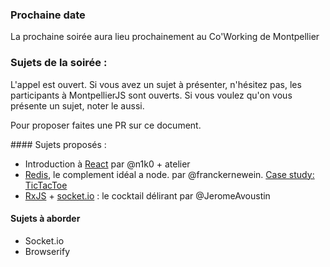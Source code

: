 ### Prochaine date

La prochaine soirée aura lieu prochainement au Co'Working de Montpellier

### Sujets de la soirée :

L'appel est ouvert. Si vous avez un sujet à présenter, n'hésitez pas, les participants à MontpellierJS sont ouverts. Si vous voulez qu'on vous présente un sujet, noter le aussi.

Pour proposer faites une PR sur ce document.


#### Sujets proposés :

- Introduction à [React](http://facebook.github.io/react/) par @n1k0 + atelier
- [Redis](http://facebook.github.io/react/), le complement idéal a node. par @franckernewein. [Case study: TicTacToe](https://github.com/FranckErnewein/mtpjs-node-redis)
- [RxJS](https://github.com/Reactive-Extensions/RxJS) + [socket.io](https://github.com/Automattic/socket.io) : le cocktail délirant par @JeromeAvoustin

#### Sujets à aborder

- Socket.io
- Browserify
